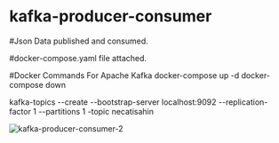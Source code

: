 # kafka-producer-consumer

#Json Data published and consumed.

#docker-compose.yaml  file attached.

#Docker Commands For Apache Kafka
docker-compose up -d
docker-compose down

kafka-topics --create --bootstrap-server localhost:9092 --replication-factor 1 --partitions 1 -topic necatisahin

![kafka-producer-consumer-2](https://user-images.githubusercontent.com/17224549/193461026-9efe92e8-af85-4731-92ef-24b95e10712e.gif)

